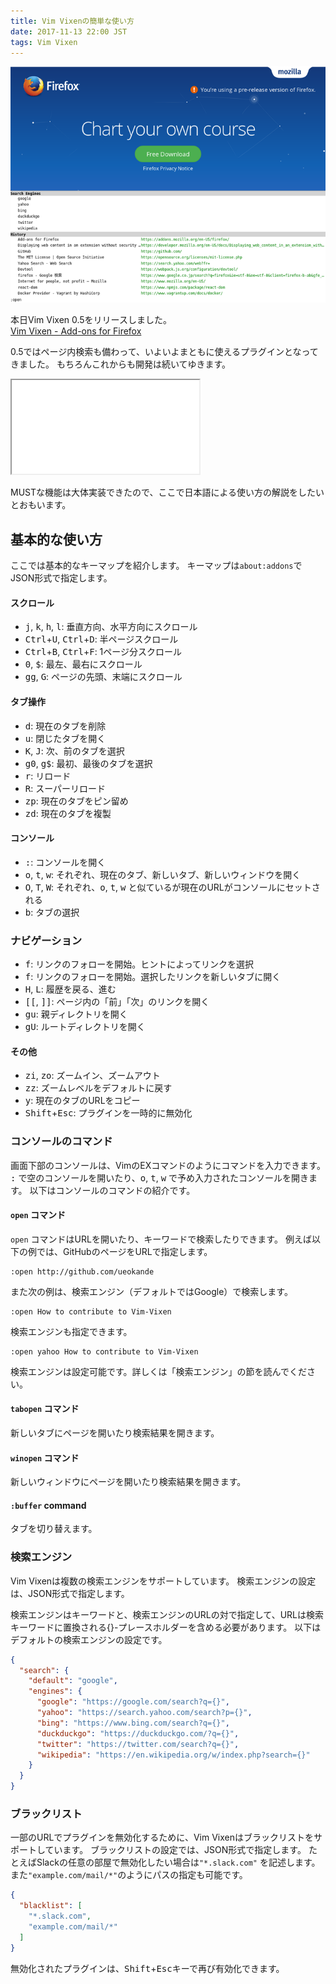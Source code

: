 ```yaml
---
title: Vim Vixenの簡単な使い方
date: 2017-11-13 22:00 JST
tags: Vim Vixen
---
```


![Screen shot 1](screenshot1.png)

本日Vim Vixen 0.5をリリースしました。  
[Vim Vixen - Add-ons for Firefox](https://addons.mozilla.org/en-US/firefox/addon/vim-vixen/)

0.5ではページ内検索も備わって、いよいよまともに使えるプラグインとなってきました。
もちろんこれからも開発は続いてゆきます。

<iframe src="/github/#ueokande/vim-vixen" title="ueokande/vim-vixen"
        class='external-service-frame' scrolling="no"></iframe>

MUSTな機能は大体実装できたので、ここで日本語による使い方の解説をしたいとおもいます。

## 基本的な使い方

ここでは基本的なキーマップを紹介します。
キーマップは`about:addons`でJSON形式で指定します。

#### スクロール

- <kbd>j</kbd>, <kbd>k</kbd>, <kbd>h</kbd>, <kbd>l</kbd>: 垂直方向、水平方向にスクロール
- <kbd>Ctrl</kbd>+<kbd>U</kbd>, <kbd>Ctrl</kbd>+<kbd>D</kbd>: 半ページスクロール
- <kbd>Ctrl</kbd>+<kbd>B</kbd>, <kbd>Ctrl</kbd>+<kbd>F</kbd>: 1ページ分スクロール
- <kbd>0</kbd>, <kbd>$</kbd>: 最左、最右にスクロール
- <kbd>g</kbd><kbd>g</kbd>, <kbd>G</kbd>: ページの先頭、末端にスクロール

#### タブ操作

- <kbd>d</kbd>: 現在のタブを削除
- <kbd>u</kbd>: 閉じたタブを開く
- <kbd>K</kbd>, <kbd>J</kbd>: 次、前のタブを選択
- <kbd>g0</kbd>, <kbd>g$</kbd>: 最初、最後のタブを選択
- <kbd>r</kbd>: リロード
- <kbd>R</kbd>: スーパーリロード
- <kbd>zp</kbd>: 現在のタブをピン留め
- <kbd>zd</kbd>: 現在のタブを複製

#### コンソール

- <kbd>:</kbd>: コンソールを開く
- <kbd>o</kbd>, <kbd>t</kbd>, <kbd>w</kbd>: それぞれ、現在のタブ、新しいタブ、新しいウィンドウを開く
- <kbd>O</kbd>, <kbd>T</kbd>, <kbd>W</kbd>: それぞれ、<kbd>o</kbd>, <kbd>t</kbd>, <kbd>w</kbd> と似ているが現在のURLがコンソールにセットされる
- <kbd>b</kbd>: タブの選択

### ナビゲーション

- <kbd>f</kbd>: リンクのフォローを開始。ヒントによってリンクを選択
- <kbd>f</kbd>: リンクのフォローを開始。選択したリンクを新しいタブに開く
- <kbd>H</kbd>, <kbd>L</kbd>: 履歴を戻る、進む
- <kbd>[</kbd><kbd>[</kbd>, <kbd>]</kbd><kbd>]</kbd>: ページ内の「前」「次」のリンクを開く
- <kbd>g</kbd><kbd>u</kbd>: 親ディレクトリを開く
- <kbd>g</kbd><kbd>U</kbd>: ルートディレクトリを開く

#### その他

- <kbd>z</kbd><kbd>i</kbd>, <kbd>z</kbd><kbd>o</kbd>: ズームイン、ズームアウト
- <kbd>z</kbd><kbd>z</kbd>: ズームレベルをデフォルトに戻す
- <kbd>y</kbd>: 現在のタブのURLをコピー
- <kbd>Shift</kbd>+<kbd>Esc</kbd>: プラグインを一時的に無効化

### コンソールのコマンド

画面下部のコンソールは、VimのEXコマンドのようにコマンドを入力できます。
<kbd>:</kbd> で空のコンソールを開いたり、<kbd>o</kbd>, <kbd>t</kbd>, <kbd>w</kbd> で予め入力されたコンソールを開きます。
以下はコンソールのコマンドの紹介です。

#### `open` コマンド

`open` コマンドはURLを開いたり、キーワードで検索したりできます。
例えば以下の例では、GitHubのページをURLで指定します。

```
:open http://github.com/ueokande
```

また次の例は、検索エンジン（デフォルトではGoogle）で検索します。

```
:open How to contribute to Vim-Vixen
```

検索エンジンも指定できます。

```
:open yahoo How to contribute to Vim-Vixen
```

検索エンジンは設定可能です。詳しくは「検索エンジン」の節を読んでください。

#### `tabopen` コマンド

新しいタブにページを開いたり検索結果を開きます。

#### `winopen` コマンド

新しいウィンドウにページを開いたり検索結果を開きます。

#### `:buffer` command

タブを切り替えます。

### 検索エンジン

Vim Vixenは複数の検索エンジンをサポートしています。
検索エンジンの設定は、JSON形式で指定します。

検索エンジンはキーワードと、検索エンジンのURLの対で指定して、URLは検索キーワードに置換される{}-プレースホルダーを含める必要があります。
以下はデフォルトの検索エンジンの設定です。

```json
{
  "search": {
    "default": "google",
    "engines": {
      "google": "https://google.com/search?q={}",
      "yahoo": "https://search.yahoo.com/search?p={}",
      "bing": "https://www.bing.com/search?q={}",
      "duckduckgo": "https://duckduckgo.com/?q={}",
      "twitter": "https://twitter.com/search?q={}",
      "wikipedia": "https://en.wikipedia.org/w/index.php?search={}"
    }
  }
}
```

### ブラックリスト

一部のURLでプラグインを無効化するために、Vim Vixenはブラックリストをサポートしています。
ブラックリストの設定では、JSON形式で指定します。
たとえばSlackの任意の部屋で無効化したい場合は`"*.slack.com"` を記述します。
また`"example.com/mail/*"`のようにパスの指定も可能です。

```json
{
  "blacklist": [
    "*.slack.com",
    "example.com/mail/*"
  ]
}
```

無効化されたプラグインは、<kbd>Shift</kbd>+<kbd>Esc</kbd>キーで再び有効化できます。
